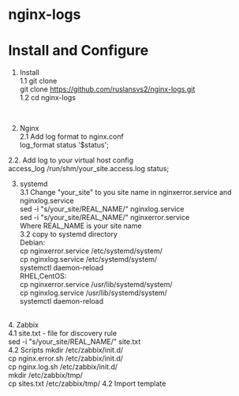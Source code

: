 # nginx-logs <br>
# Install and Configure <br>

1. Install  <br>
1.1 git clone <br>
git clone https://github.com/ruslansvs2/nginx-logs.git<br>
1.2 cd nginx-logs
<br>

2. Nginx  <br>
2.1 Add log format to nginx.conf <br>
log_format  status  '$status'; <br>

2.2. Add log to your virtual host config <br>
access_log  /run/shm/your_site.access.log status;
<br>

3. systemd <br>
3.1 Change "your_site" to you site name in nginxerror.service and nginxlog.service <br>
sed -i "s/your_site/REAL_NAME/" nginxlog.service  <br>
sed -i "s/your_site/REAL_NAME/" nginxerror.service <br>
Where REAL_NAME is your site name  <br>
3.2 copy to systemd directory<br>
Debian: <br>
cp nginxerror.service /etc/systemd/system/ <br>
cp nginxlog.service  /etc/systemd/system/ <br>
systemctl daemon-reload <br>
RHEL,CentOS:<br>
cp nginxerror.service /usr/lib/systemd/system/ <br>
cp nginxlog.service  /usr/lib/systemd/system/ <br>
systemctl daemon-reload <br>

<br>
4. Zabbix <br>
4.1 site.txt - file for discovery rule  <br>
sed -i "s/your_site/REAL_NAME/" site.txt <br>
4.2 Scripts 
mkdir /etc/zabbix/init.d/<br>
cp nginx.error.sh /etc/zabbix/init.d/<br>
cp nginx.log.sh /etc/zabbix/init.d/ <br>
mkdir /etc/zabbix/tmp/ <br>
cp sites.txt /etc/zabbix/tmp/
4.2 Import template 

